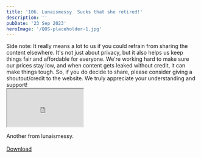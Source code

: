 ```yaml
---
title: '106. Lunaismessy  Sucks that she retired!'
description: ''
pubDate: '23 Sep 2023'
heroImage: '/QOS-placeholder-1.jpg'
---
```

<div class="video_paragraph_header"> Side note: It really means a lot to us if you could refrain from sharing the content elsewhere. It's not just about privacy, but it also helps us keep things fair and affordable for everyone. We're working hard to make sure our prices stay low, and when content gets leaked without credit, it can make things tough. So, if you do decide to share, please consider giving a shoutout/credit to the website. We truly appreciate your understanding and support!</div>

<iframe src="https://drive.google.com/file/d/18CGa_bT8_-QaEmtQyWL9FKRZAw9FPXXw/preview" width="200" height="100" allow="autoplay" allowfullscreen="allowfullscreen"></iframe>

Another from lunaismessy.
<br>
<br>
<a class="read_more" href="https://drive.google.com/file/d/18CGa_bT8_-QaEmtQyWL9FKRZAw9FPXXw/view?usp=sharing">Download</a>